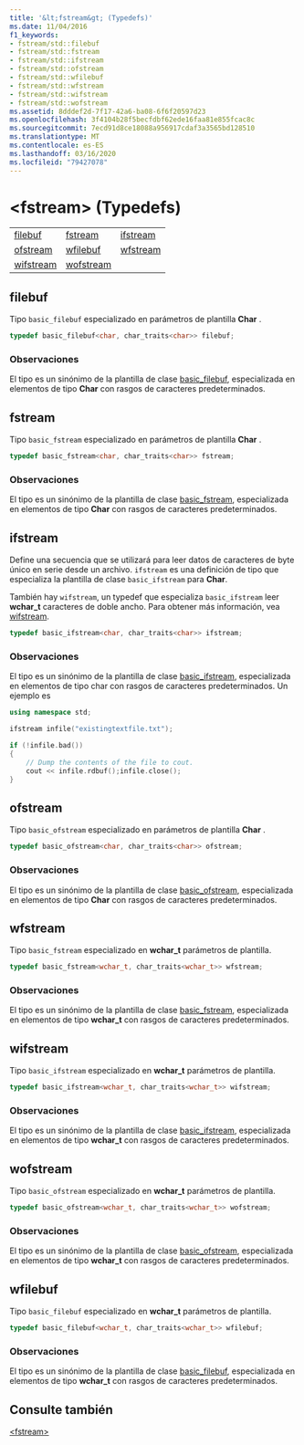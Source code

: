 ```yaml
---
title: '&lt;fstream&gt; (Typedefs)'
ms.date: 11/04/2016
f1_keywords:
- fstream/std::filebuf
- fstream/std::fstream
- fstream/std::ifstream
- fstream/std::ofstream
- fstream/std::wfilebuf
- fstream/std::wfstream
- fstream/std::wifstream
- fstream/std::wofstream
ms.assetid: 8dddef2d-7f17-42a6-ba08-6f6f20597d23
ms.openlocfilehash: 3f4104b28f5becfdbf62ede16faa81e855fcac8c
ms.sourcegitcommit: 7ecd91d8ce18088a956917cdaf3a3565bd128510
ms.translationtype: MT
ms.contentlocale: es-ES
ms.lasthandoff: 03/16/2020
ms.locfileid: "79427078"
---
```

# <a name="ltfstreamgt-typedefs"></a>&lt;fstream&gt; (Typedefs)

||||
|-|-|-|
|[filebuf](#filebuf)|[fstream](#fstream)|[ifstream](#ifstream)|
|[ofstream](#ofstream)|[wfilebuf](#wfilebuf)|[wfstream](#wfstream)|
|[wifstream](#wifstream)|[wofstream](#wofstream)|

## <a name="filebuf"></a>  filebuf

Tipo `basic_filebuf` especializado en parámetros de plantilla **Char** .

```cpp
typedef basic_filebuf<char, char_traits<char>> filebuf;
```

### <a name="remarks"></a>Observaciones

El tipo es un sinónimo de la plantilla de clase [basic_filebuf](../standard-library/basic-filebuf-class.md), especializada en elementos de tipo **Char** con rasgos de caracteres predeterminados.

## <a name="fstream"></a>  fstream

Tipo `basic_fstream` especializado en parámetros de plantilla **Char** .

```cpp
typedef basic_fstream<char, char_traits<char>> fstream;
```

### <a name="remarks"></a>Observaciones

El tipo es un sinónimo de la plantilla de clase [basic_fstream](../standard-library/basic-fstream-class.md), especializada en elementos de tipo **Char** con rasgos de caracteres predeterminados.

## <a name="ifstream"></a>  ifstream

Define una secuencia que se utilizará para leer datos de caracteres de byte único en serie desde un archivo. `ifstream` es una definición de tipo que especializa la plantilla de clase `basic_ifstream` para **Char**.

También hay `wifstream`, un typedef que especializa `basic_ifstream` leer **wchar_t** caracteres de doble ancho. Para obtener más información, vea [wifstream](../standard-library/fstream-typedefs.md#wifstream).

```cpp
typedef basic_ifstream<char, char_traits<char>> ifstream;
```

### <a name="remarks"></a>Observaciones

El tipo es un sinónimo de la plantilla de clase [basic_ifstream](../standard-library/basic-ifstream-class.md), especializada en elementos de tipo char con rasgos de caracteres predeterminados. Un ejemplo es

```cpp
using namespace std;

ifstream infile("existingtextfile.txt");

if (!infile.bad())
{
    // Dump the contents of the file to cout.
    cout << infile.rdbuf();infile.close();
}
```

## <a name="ofstream"></a>  ofstream

Tipo `basic_ofstream` especializado en parámetros de plantilla **Char** .

```cpp
typedef basic_ofstream<char, char_traits<char>> ofstream;
```

### <a name="remarks"></a>Observaciones

El tipo es un sinónimo de la plantilla de clase [basic_ofstream](../standard-library/basic-ofstream-class.md), especializada en elementos de tipo **Char** con rasgos de caracteres predeterminados.

## <a name="wfstream"></a>  wfstream

Tipo `basic_fstream` especializado en **wchar_t** parámetros de plantilla.

```cpp
typedef basic_fstream<wchar_t, char_traits<wchar_t>> wfstream;
```

### <a name="remarks"></a>Observaciones

El tipo es un sinónimo de la plantilla de clase [basic_fstream](../standard-library/basic-fstream-class.md), especializada en elementos de tipo **wchar_t** con rasgos de caracteres predeterminados.

## <a name="wifstream"></a>  wifstream

Tipo `basic_ifstream` especializado en **wchar_t** parámetros de plantilla.

```cpp
typedef basic_ifstream<wchar_t, char_traits<wchar_t>> wifstream;
```

### <a name="remarks"></a>Observaciones

El tipo es un sinónimo de la plantilla de clase [basic_ifstream](../standard-library/basic-ifstream-class.md), especializada en elementos de tipo **wchar_t** con rasgos de caracteres predeterminados.

## <a name="wofstream"></a>  wofstream

Tipo `basic_ofstream` especializado en **wchar_t** parámetros de plantilla.

```cpp
typedef basic_ofstream<wchar_t, char_traits<wchar_t>> wofstream;
```

### <a name="remarks"></a>Observaciones

El tipo es un sinónimo de la plantilla de clase [basic_ofstream](../standard-library/basic-ofstream-class.md), especializada en elementos de tipo **wchar_t** con rasgos de caracteres predeterminados.

## <a name="wfilebuf"></a>  wfilebuf

Tipo `basic_filebuf` especializado en **wchar_t** parámetros de plantilla.

```cpp
typedef basic_filebuf<wchar_t, char_traits<wchar_t>> wfilebuf;
```

### <a name="remarks"></a>Observaciones

El tipo es un sinónimo de la plantilla de clase [basic_filebuf](../standard-library/basic-filebuf-class.md), especializada en elementos de tipo **wchar_t** con rasgos de caracteres predeterminados.

## <a name="see-also"></a>Consulte también

[\<fstream>](../standard-library/fstream.md)
